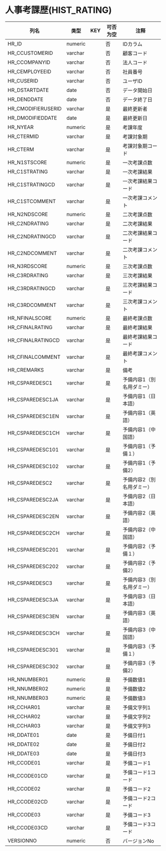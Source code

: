 # 人事考課歴(HIST_RATING)
| 列名   | 类型   | KEY  | 可否为空 | 注释   |
| ---- | ---- | ---- | ---- | ---- |
|HR_ID|numeric||否|IDカラム  |
|HR_CCUSTOMERID|varchar||否|顧客コード|
|HR_CCOMPANYID|varchar||否|法人コード|
|HR_CEMPLOYEEID|varchar||否|社員番号|
|HR_CUSERID|varchar||否|ユーザID|
|HR_DSTARTDATE|date||否|データ開始日|
|HR_DENDDATE|date||否|データ終了日|
|HR_CMODIFIERUSERID|varchar||是|最終更新者|
|HR_DMODIFIEDDATE|date||是|最終更新日|
|HR_NYEAR|numeric||是|考課年度|
|HR_CTERMID|varchar||是|考課対象期|
|HR_CTERM|varchar||是|考課対象期コード|
|HR_N1STSCORE|numeric||是|一次考課点数|
|HR_C1STRATING|varchar||是|一次考課結果|
|HR_C1STRATINGCD|varchar||是|一次考課結果コード|
|HR_C1STCOMMENT|varchar||是|一次考課コメント|
|HR_N2NDSCORE|numeric||是|二次考課点数|
|HR_C2NDRATING|varchar||是|二次考課結果|
|HR_C2NDRATINGCD|varchar||是|二次考課結果コード|
|HR_C2NDCOMMENT|varchar||是|二次考課コメント|
|HR_N3RDSCORE|numeric||是|三次考課点数|
|HR_C3RDRATING|varchar||是|三次考課結果|
|HR_C3RDRATINGCD|varchar||是|三次考課結果コード|
|HR_C3RDCOMMENT|varchar||是|三次考課コメント|
|HR_NFINALSCORE|numeric||是|最終考課点数|
|HR_CFINALRATING|varchar||是|最終考課結果|
|HR_CFINALRATINGCD|varchar||是|最終考課結果コード|
|HR_CFINALCOMMENT|varchar||是|最終考課コメント|
|HR_CREMARKS|varchar||是|備考|
|HR_CSPAREDESC1|varchar||是|予備内容1（別名用ダミー）|
|HR_CSPAREDESC1JA|varchar||是|予備内容1（日本語）|
|HR_CSPAREDESC1EN|varchar||是|予備内容1（英語）|
|HR_CSPAREDESC1CH|varchar||是|予備内容1（中国語）|
|HR_CSPAREDESC101|varchar||是|予備内容1（予備１）|
|HR_CSPAREDESC102|varchar||是|予備内容1（予備2）|
|HR_CSPAREDESC2|varchar||是|予備内容2（別名用ダミー）|
|HR_CSPAREDESC2JA|varchar||是|予備内容2（日本語）|
|HR_CSPAREDESC2EN|varchar||是|予備内容2（英語）|
|HR_CSPAREDESC2CH|varchar||是|予備内容2（中国語）|
|HR_CSPAREDESC201|varchar||是|予備内容2（予備１）|
|HR_CSPAREDESC202|varchar||是|予備内容2（予備2）|
|HR_CSPAREDESC3|varchar||是|予備内容3（別名用ダミー）|
|HR_CSPAREDESC3JA|varchar||是|予備内容3（日本語）|
|HR_CSPAREDESC3EN|varchar||是|予備内容3（英語）|
|HR_CSPAREDESC3CH|varchar||是|予備内容3（中国語）|
|HR_CSPAREDESC301|varchar||是|予備内容3（予備１）|
|HR_CSPAREDESC302|varchar||是|予備内容3（予備2）|
|HR_NNUMBER01|numeric||是|予備数値1|
|HR_NNUMBER02|numeric||是|予備数値2|
|HR_NNUMBER03|numeric||是|予備数値3|
|HR_CCHAR01|varchar||是|予備文字列1|
|HR_CCHAR02|varchar||是|予備文字列2|
|HR_CCHAR03|varchar||是|予備文字列3|
|HR_DDATE01|date||是|予備日付1|
|HR_DDATE02|date||是|予備日付2|
|HR_DDATE03|date||是|予備日付3|
|HR_CCODE01|varchar||是|予備コード1|
|HR_CCODE01CD|varchar||是|予備コード1コード|
|HR_CCODE02|varchar||是|予備コード2|
|HR_CCODE02CD|varchar||是|予備コード2コード|
|HR_CCODE03|varchar||是|予備コード3|
|HR_CCODE03CD|varchar||是|予備コード3コード|
|VERSIONNO|numeric||否|バージョンNo  |
